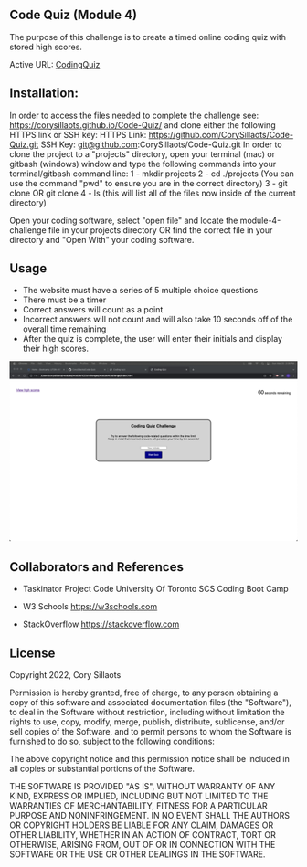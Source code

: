 ## Code Quiz (Module 4)
The purpose of this challenge is to create a timed online coding quiz with stored high scores.

Active URL: [CodingQuiz](https://corysillaots.github.io/Code-Quiz/)

## Installation:
In order to access the files needed to complete the challenge see: https://corysillaots.github.io/Code-Quiz/ and clone either the following HTTPS link or SSH key:
HTTPS Link: https://github.com/CorySillaots/Code-Quiz.git
SSH Key:    git@github.com:CorySillaots/Code-Quiz.git
In order to clone the project to a "projects" directory, open your terminal (mac) or gitbash (windows) window and type the following commands into your terminal/gitbash command line:
1 - mkdir projects
2 - cd ./projects (You can use the command "pwd" to ensure you are in the correct directory)
3 - git clone <HTTPS link> OR git clone <SSH Key>
4 - ls (this will list all of the files now inside of the current directory)

Open your coding software, select "open file" and locate the module-4-challenge file in your projects directory OR find the correct file in your directory and "Open With" your coding software.

## Usage
- The website must have a series of 5 multiple choice questions
- There must be a timer 
- Correct answers will count as a point
- Incorrect answers will not count and will also take 10 seconds off of the overall time remaining
- After the quiz is complete, the user will enter their initials and display their high scores.

![image](./assets/images/CodeQuiz.png)




## Collaborators and References

- Taskinator Project Code
    University Of Toronto SCS Coding Boot Camp

- W3 Schools
    https://w3schools.com

- StackOverflow
    https://stackoverflow.com
## License
Copyright 2022, Cory Sillaots

Permission is hereby granted, free of charge, to any person obtaining a copy of this software and associated documentation files (the "Software"), to deal in the Software without restriction, including without limitation the rights to use, copy, modify, merge, publish, distribute, sublicense, and/or sell copies of the Software, and to permit persons to whom the Software is furnished to do so, subject to the following conditions:

The above copyright notice and this permission notice shall be included in all copies or substantial portions of the Software.

THE SOFTWARE IS PROVIDED "AS IS", WITHOUT WARRANTY OF ANY KIND, EXPRESS OR IMPLIED, INCLUDING BUT NOT LIMITED TO THE WARRANTIES OF MERCHANTABILITY, FITNESS FOR A PARTICULAR PURPOSE AND NONINFRINGEMENT. IN NO EVENT SHALL THE AUTHORS OR COPYRIGHT HOLDERS BE LIABLE FOR ANY CLAIM, DAMAGES OR OTHER LIABILITY, WHETHER IN AN ACTION OF CONTRACT, TORT OR OTHERWISE, ARISING FROM, OUT OF OR IN CONNECTION WITH THE SOFTWARE OR THE USE OR OTHER DEALINGS IN THE SOFTWARE.

